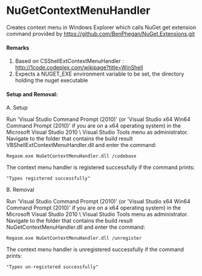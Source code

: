 # NuGetContextMenuHandler
Creates context menu in Windows Explorer which calls NuGet get extension command provided by https://github.com/BenPhegan/NuGet.Extensions.git


#### Remarks
1. Based on CSShellExtContextMenuHandler : http://1code.codeplex.com/wikipage?title=WinShell
2. Expects a NUGET_EXE environment variable to be set, the directory holding the nuget executable


#### Setup and Removal:

A. Setup

Run 'Visual Studio Command Prompt (2010)' (or 'Visual Studio x64 Win64 
Command Prompt (2010)' if you are on a x64 operating system) in the Microsoft 
Visual Studio 2010 \ Visual Studio Tools menu as administrator. Navigate to 
the folder that contains the build result VBShellExtContextMenuHandler.dll 
and enter the command:

    Regasm.exe NuGetContextMenuHandler.dll /codebase

The context menu handler is registered successfully if the command prints:

    "Types registered successfully"

B. Removal

Run 'Visual Studio Command Prompt (2010)' (or 'Visual Studio x64 Win64 
Command Prompt (2010)' if you are on a x64 operating system) in the Microsoft 
Visual Studio 2010 \ Visual Studio Tools menu as administrator. Navigate to 
the folder that contains the build result NuGetContextMenuHandler.dll 
and enter the command:

    Regasm.exe NuGetContextMenuHandler.dll /unregister

The context menu handler is unregistered successfully if the command prints:

    "Types un-registered successfully"
